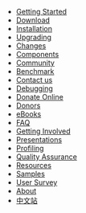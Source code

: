 <!---
    @title         Main Menu
    @creator       Yichun Zhang
    @created       2011-06-21 03:57 GMT
    @modifier      YichunZhang
    @modified      2015-12-21 00:36 GMT
    @changes       49
--->

* [Getting Started](getting-started.html)
* [Download](download.html)
* [Installation](installation.html)
* [Upgrading](upgrading.html)
* [Changes](changes.html)
* [Components](components.html)
* [Community](community.html)
* [Benchmark](benchmark.html)
* [Contact us](contact-us.html)
* [Debugging](debugging.html)
* [Donate Online](donate-online.html)
* [Donors](donors.html)
* [eBooks](ebooks.html)
* [FAQ](faq.html)
* [Getting Involved](getting-involved.html)
* [Presentations](presentations.html)
* [Profiling](profiling.html)
* [Quality Assurance](quality-assurance.html)
* [Resources](resources.html)
* [Samples](samples.html)
* [User Survey](https://openresty.org/survey/)
* [About](about.html)
* [中文站](/cn/)
